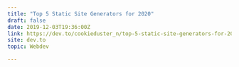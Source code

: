 ```yaml
---
title: "Top 5 Static Site Generators for 2020"
draft: false
date: 2019-12-03T19:36:00Z
link: https://dev.to/cookieduster_n/top-5-static-site-generators-for-2020-28ni?utm_medium=RSS&utm_source=hune
site: dev.to
topic: Webdev  

---
```

